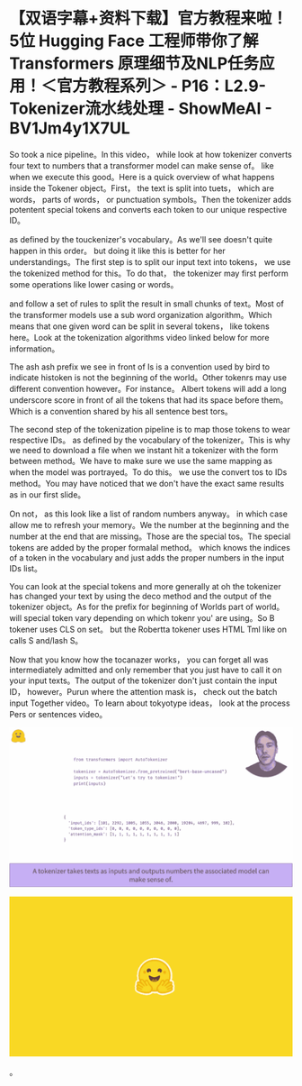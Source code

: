 # 【双语字幕+资料下载】官方教程来啦！5位 Hugging Face 工程师带你了解 Transformers 原理细节及NLP任务应用！＜官方教程系列＞ - P16：L2.9- Tokenizer流水线处理 - ShowMeAI - BV1Jm4y1X7UL

So took a nice pipeline。In this video， while look at how tokenizer converts four text to numbers that a transformer model can make sense of。 like when we execute this good。Here is a quick overview of what happens inside the Tokener object。First， the text is split into tuets， which are words， parts of words， or punctuation symbols。Then the tokenizer adds potentent special tokens and converts each token to our unique respective ID。

 as defined by the touckenizer's vocabulary。As we'll see doesn't quite happen in this order。 but doing it like this is better for her understandings。The first step is to split our input text into tokens， we use the tokenized method for this。To do that， the tokenizer may first perform some operations like lower casing or words。

 and follow a set of rules to split the result in small chunks of text。Most of the transformer models use a sub word organization algorithm。Which means that one given word can be split in several tokens， like tokens here。Look at the tokenization algorithms video linked below for more information。

The ash ash prefix we see in front of Is is a convention used by bird to indicate histoken is not the beginning of the world。Other tokenrs may use different convention however。For instance。 Albert tokens will add a long underscore score in front of all the tokens that had its space before them。Which is a convention shared by his all sentence best tors。

The second step of the tokenization pipeline is to map those tokens to wear respective IDs。 as defined by the vocabulary of the tokenizer。This is why we need to download a file when we instant hit a tokenizer with the form between method。We have to make sure we use the same mapping as when the model was portrayed。To do this。 we use the convert tos to IDs method。You may have noticed that we don't have the exact same results as in our first slide。

On not， as this look like a list of random numbers anyway。 in which case allow me to refresh your memory。We the number at the beginning and the number at the end that are missing。Those are the special tos。The special tokens are added by the proper formalal method。 which knows the indices of a token in the vocabulary and just adds the proper numbers in the input IDs list。

You can look at the special tokens and more generally at oh the tokenizer has changed your text by using the deco method and the output of the tokenizer object。As for the prefix for beginning of Worlds part of world。 will special token vary depending on which tokenr you' are using。So B tokener uses CLS on set。 but the Robertta tokener uses HTML Tml like on calls S and/lash S。

Now that you know how the tocanazer works， you can forget all was intermediately admitted and only remember that you just have to call it on your input texts。The output of the tokenizer don't just contain the input ID， however。Purun where the attention mask is， check out the batch input Together video。To learn about tokyotype ideas， look at the process Pers or sentences video。



![](img/f96aeead006553fe4505b3ad571eca03_1.png)

![](img/f96aeead006553fe4505b3ad571eca03_2.png)

。